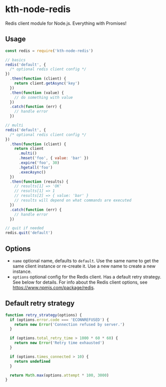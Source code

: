 # kth-node-redis

Redis client module for Node.js. Everything with Promises!

## Usage

```javascript
const redis = require('kth-node-redis')

// basics
redis('default', {
  /* optional redis client config */
})
  .then(function (client) {
    return client.getAsync('key')
  })
  .then(function (value) {
    // do something with value
  })
  .catch(function (err) {
    // handle error
  })

// multi
redis('default', {
  /* optional redis client config */
})
  .then(function (client) {
    return client
      .multi()
      .hmset('foo', { value: 'bar' })
      .expire('foo', 30)
      .hgetall('foo')
      .execAsync()
  })
  .then(function (results) {
    // results[1] => 'OK'
    // results[1] => 1
    // results[2] => { value: 'bar' }
    // results will depend on what commands are executed
  })
  .catch(function (err) {
    // handle error
  })

// quit if needed
redis.quit('default')
```

## Options

- `name` optional name, defaults to `default`. Use the same name to get
  the same client instance or re-create it. Use a new name to create a
  new instance.
- `options` optional config for the Redis client. Has a default retry
  strategy. See below for details. For info about the Redis client
  options, see https://www.npmjs.com/package/redis.

## Default retry strategy

```js
function retry_strategy(options) {
  if (options.error.code === 'ECONNREFUSED') {
    return new Error('Connection refused by server.')
  }

  if (options.total_retry_time > 1000 * 60 * 60) {
    return new Error('Retry time exhausted')
  }

  if (options.times_connected > 10) {
    return undefined
  }

  return Math.max(options.attempt * 100, 3000)
}
```
